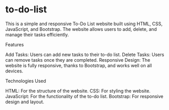 # to-do-list

This is a simple and responsive To-Do List website built using HTML, CSS, JavaScript, and Bootstrap. The website allows users to add, delete, and manage their tasks efficiently.

Features

Add Tasks: Users can add new tasks to their to-do list.
Delete Tasks: Users can remove tasks once they are completed.
Responsive Design:
The website is fully responsive, thanks to Bootstrap, and works well on all devices.

Technologies Used

HTML: For the structure of the website.
CSS: For styling the website.
JavaScript: For the functionality of the to-do list.
Bootstrap: For responsive design and layout.

